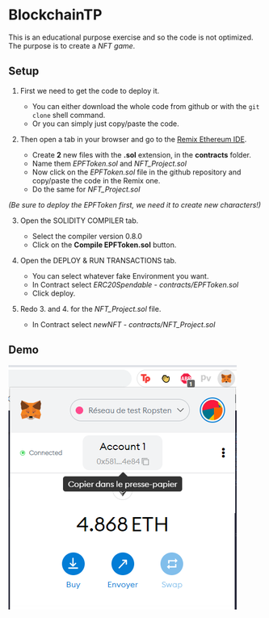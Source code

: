 # BlockchainTP

This is an educational purpose exercise and so the code is not optimized. 
The purpose is to create a _NFT game_. 


## Setup 

1. First we need to get the code to deploy it.
    * You can either download the whole code from github or with the `git clone` shell command. 
    * Or you can simply just copy/paste the code.

2. Then open a tab in your browser and go to the [Remix Ethereum IDE](https://remix.ethereum.org/).
    * Create **2** new files with the **.sol** extension, in the **contracts** folder.
    * Name them _EPFToken.sol_ and *NFT_Project.sol*
    * Now click on the _EPFToken.sol_ file in the github repository and copy/paste the code in the Remix one.
    * Do the same for *NFT_Project.sol*

_(Be sure to deploy the EPFToken first, we need it to create new characters!)_

3. Open the SOLIDITY COMPILER tab.
    * Select the compiler version 0.8.0
    * Click on the __Compile EPFToken.sol__ button.

4. Open the DEPLOY & RUN TRANSACTIONS tab.
    * You can select whatever fake Environment you want.
    * In Contract select _ERC20Spendable - contracts/EPFToken.sol_ 
    * Click deploy.

5. Redo 3. and 4. for the *NFT_Project.sol* file.
    * In Contract select *newNFT - contracts/NFT_Project.sol* 


## Demo

![test replacement text](./Demo/0.png)
